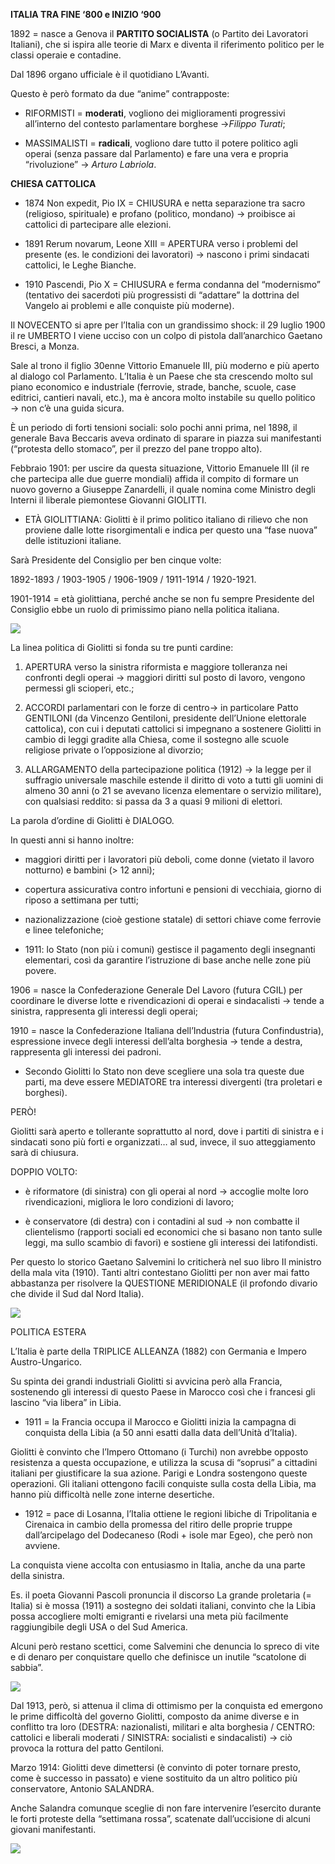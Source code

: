 
**ITALIA TRA FINE ‘800 e INIZIO ‘900**

1892 = nasce a Genova il **PARTITO SOCIALISTA** (o Partito dei Lavoratori Italiani), che si ispira alle teorie di Marx e diventa il riferimento politico per le classi operaie e contadine.

Dal 1896 organo ufficiale è il quotidiano L’Avanti.

Questo è però formato da due “anime” contrapposte:

- RIFORMISTI = **moderati**, vogliono dei miglioramenti progressivi all’interno del contesto parlamentare borghese →*Filippo Turati*;
    
- MASSIMALISTI = **radicali**, vogliono dare tutto il potere politico agli operai (senza passare dal Parlamento) e fare una vera e propria “rivoluzione” → *Arturo Labriola*.
    

  

**CHIESA CATTOLICA**

- 1874 Non expedit, Pio IX = CHIUSURA e netta separazione tra sacro (religioso, spirituale) e profano (politico, mondano) → proibisce ai cattolici di partecipare alle elezioni.
    
- 1891 Rerum novarum, Leone XIII = APERTURA verso i problemi del presente (es. le condizioni dei lavoratori) → nascono i primi sindacati cattolici, le Leghe Bianche.
    
- 1910 Pascendi, Pio X = CHIUSURA e ferma condanna del “modernismo” (tentativo dei sacerdoti più progressisti di “adattare” la dottrina del Vangelo ai problemi e alle conquiste più moderne).
    

  

Il NOVECENTO si apre per l’Italia con un grandissimo shock: il 29 luglio 1900 il re UMBERTO I viene ucciso con un colpo di pistola dall’anarchico Gaetano Bresci, a Monza. 

Sale al trono il figlio 30enne Vittorio Emanuele III, più moderno e più aperto al dialogo col Parlamento. L’Italia è un Paese che sta crescendo molto sul piano economico e industriale (ferrovie, strade, banche, scuole, case editrici, cantieri navali, etc.), ma è ancora molto instabile su quello politico → non c’è una guida sicura. 

È un periodo di forti tensioni sociali: solo pochi anni prima, nel 1898, il generale Bava Beccaris aveva ordinato di sparare in piazza sui manifestanti (“protesta dello stomaco”, per il prezzo del pane troppo alto).

  

Febbraio 1901: per uscire da questa situazione, Vittorio Emanuele III (il re che partecipa alle due guerre mondiali) affida il compito di formare un nuovo governo a Giuseppe Zanardelli, il quale nomina come Ministro degli Interni il liberale piemontese Giovanni GIOLITTI.

  

- ETÀ GIOLITTIANA: Giolitti è il primo politico italiano di rilievo che non proviene dalle lotte risorgimentali e indica per questo una “fase nuova” delle istituzioni italiane. 
    

Sarà Presidente del Consiglio per ben cinque volte: 

1892-1893 / 1903-1905 / 1906-1909 / 1911-1914 / 1920-1921.

1901-1914 = età giolittiana, perché anche se non fu sempre Presidente del Consiglio ebbe un ruolo di primissimo piano nella politica italiana.

  
  
  
  
  

![](https://lh7-us.googleusercontent.com/EG3-qMHYZS6d1555dubGSTMbuHv4nOmphhS9Hn-jmGfWfWL8nm6mniy6vMCm6WoT4oAUGoASqo4c5XZAffKOj1BqC9JbcKVGhvtCd5IqCKVhED99dhoAFJNXpIEzN6YeEBlqrJpKFFCUJa7b4cVbmVk)

  

La linea politica di Giolitti si fonda su tre punti cardine:

1. APERTURA verso la sinistra riformista e maggiore tolleranza nei confronti degli operai → maggiori diritti sul posto di lavoro, vengono permessi gli scioperi, etc.;
    
2. ACCORDI parlamentari con le forze di centro→ in particolare Patto GENTILONI (da Vincenzo Gentiloni, presidente dell’Unione elettorale cattolica), con cui i deputati cattolici si impegnano a sostenere Giolitti in cambio di leggi gradite alla Chiesa, come il sostegno alle scuole religiose private o l’opposizione al divorzio;
    
3. ALLARGAMENTO della partecipazione politica (1912) → la legge per il suffragio universale maschile estende il diritto di voto a tutti gli uomini di almeno 30 anni (o 21 se avevano licenza elementare o servizio militare), con qualsiasi reddito: si passa da 3 a quasi 9 milioni di elettori.
    

La parola d’ordine di Giolitti è DIALOGO.

  

In questi anni si hanno inoltre:

- maggiori diritti per i lavoratori più deboli, come donne (vietato il lavoro notturno) e bambini (> 12 anni);
    
- copertura assicurativa contro infortuni e pensioni di vecchiaia, giorno di riposo a settimana per tutti;
    
- nazionalizzazione (cioè gestione statale) di settori chiave come ferrovie e linee telefoniche;
    
- 1911: lo Stato (non più i comuni) gestisce il pagamento degli insegnanti elementari, così da garantire l’istruzione di base anche nelle zone più povere.
    

  

1906 = nasce la Confederazione Generale Del Lavoro (futura CGIL) per coordinare le diverse lotte e rivendicazioni di operai e sindacalisti → tende a sinistra, rappresenta gli interessi degli operai;

1910 = nasce la Confederazione Italiana dell’Industria (futura Confindustria), espressione invece degli interessi dell’alta borghesia → tende a destra, rappresenta gli interessi dei padroni.

- Secondo Giolitti lo Stato non deve scegliere una sola tra queste due parti, ma deve essere MEDIATORE tra interessi divergenti (tra proletari e borghesi).
    

  
  

PERÒ!

Giolitti sarà aperto e tollerante soprattutto al nord, dove i partiti di sinistra e i sindacati sono più forti e organizzati… al sud, invece, il suo atteggiamento sarà di chiusura.

DOPPIO VOLTO: 

- è riformatore (di sinistra) con gli operai al nord → accoglie molte loro rivendicazioni, migliora le loro condizioni di lavoro;
    
- è conservatore (di destra) con i contadini al sud → non combatte il clientelismo (rapporti sociali ed economici che si basano non tanto sulle leggi, ma sullo scambio di favori) e sostiene gli interessi dei latifondisti.
    

Per questo lo storico Gaetano Salvemini lo criticherà nel suo libro Il ministro della mala vita (1910). Tanti altri contestano Giolitti per non aver mai fatto abbastanza per risolvere la QUESTIONE MERIDIONALE (il profondo divario che divide il Sud dal Nord Italia). 

![](https://lh7-us.googleusercontent.com/vdS4QERp1Sf9kyrvsqiLski1kTeeYSOIZvZrSWyk1VqRK2k_Bay1nFAmgOPu9ZN5KuTBp794WIfgvzTD311flO8fIA9hEpkwPNfa7mnhXjGfMDD_sDHgBrFUKUFXAzqHMtqGVlPnv-HrvoFQWx40wD0)

  
  
  

POLITICA ESTERA

L’Italia è parte della TRIPLICE ALLEANZA (1882) con Germania e Impero Austro-Ungarico.

Su spinta dei grandi industriali Giolitti si avvicina però alla Francia, sostenendo gli interessi di questo Paese in Marocco così che i francesi gli lascino “via libera” in Libia. 

- 1911 = la Francia occupa il Marocco e Giolitti inizia la campagna di conquista della Libia (a 50 anni esatti dalla data dell’Unità d’Italia).
    

Giolitti è convinto che l’Impero Ottomano (i Turchi) non avrebbe opposto resistenza a questa occupazione, e utilizza la scusa di “soprusi” a cittadini italiani per giustificare la sua azione. Parigi e Londra sostengono queste operazioni. Gli italiani ottengono facili conquiste sulla costa della Libia, ma hanno più difficoltà nelle zone interne desertiche.

- 1912 = pace di Losanna, l’Italia ottiene le regioni libiche di Tripolitania e Cirenaica in cambio della promessa del ritiro delle proprie truppe dall’arcipelago del Dodecaneso (Rodi + isole mar Egeo), che però non avviene.
    

  

La conquista viene accolta con entusiasmo in Italia, anche da una parte della sinistra.

Es. il poeta Giovanni Pascoli pronuncia il discorso La grande proletaria (= Italia) si è mossa (1911) a sostegno dei soldati italiani, convinto che la Libia possa accogliere molti emigranti e rivelarsi una meta più facilmente raggiungibile degli USA o del Sud America. 

Alcuni però restano scettici, come Salvemini che denuncia lo spreco di vite e di denaro per conquistare quello che definisce un inutile “scatolone di sabbia”.

  

![](https://lh7-us.googleusercontent.com/xFbgxDAzfvgzGA7lVnMmutpFcvaKqMwRYQcNZ4x7pwrS-kD7pi003fmMEdF1RR4N7Xe2kX04QZ1LNdgoAYhvvi8ulyAZvq_U3ziycgrvn4RMA09BLvABHH30yKx4O4heKcveDriQeMJ-_ZWsmcf3EIQ)

Dal 1913, però, si attenua il clima di ottimismo per la conquista ed emergono le prime difficoltà del governo Giolitti, composto da anime diverse e in conflitto tra loro (DESTRA: nazionalisti, militari e alta borghesia / CENTRO: cattolici e liberali moderati / SINISTRA: socialisti e sindacalisti) → ciò provoca la rottura del patto Gentiloni.

Marzo 1914: Giolitti deve dimettersi (è convinto di poter tornare presto, come è successo in passato) e viene sostituito da un altro politico più conservatore, Antonio SALANDRA.

Anche Salandra comunque sceglie di non fare intervenire l’esercito durante le forti proteste della “settimana rossa”, scatenate dall’uccisione di alcuni giovani manifestanti.

  

![](https://lh7-us.googleusercontent.com/kwS9FcPewPIPer14Wr0e9bWhvw_SasEzNnbdA0-INXIF0fX19mMSdoes-BYOsq3ln4yfsTX4kzQhYBRmB0kAjjUpQ98zFrxXovQeS13suwofYMnJGZ367CwDn8HO2UOUJztHB2_3t9BG7X0rvTHG0sk)

